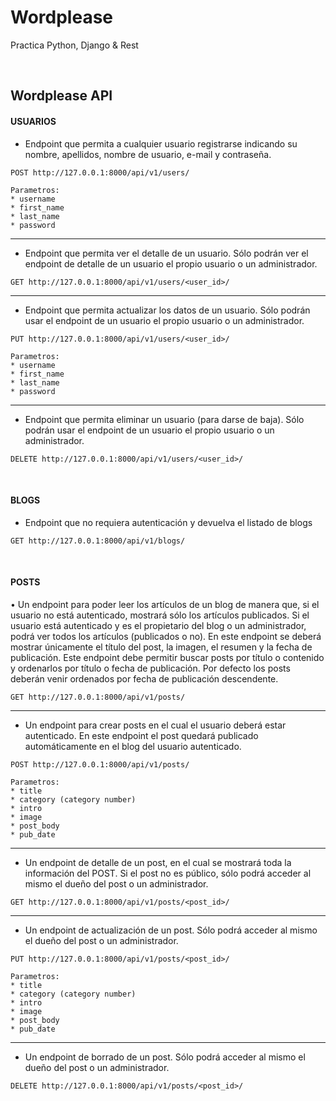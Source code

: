 # Wordplease

Practica Python, Django & Rest

<br>

Wordplease API
------

#### USUARIOS

* Endpoint que permita a cualquier usuario registrarse indicando su nombre, apellidos, nombre de usuario, e-mail y contraseña.

```
POST http://127.0.0.1:8000/api/v1/users/
```
    Parametros:
    * username
    * first_name
    * last_name
    * password

---------------------------------------------------------------------------------------------------------------------------------------------------

* Endpoint que permita ver el detalle de un usuario. Sólo podrán ver el endpoint de detalle de un usuario el propio usuario o un administrador.

```
GET http://127.0.0.1:8000/api/v1/users/<user_id>/
```

---------------------------------------------------------------------------------------------------------------------------------------------------

* Endpoint que permita actualizar los datos de un usuario. Sólo podrán usar el endpoint de un usuario el propio usuario o un administrador.

```
PUT http://127.0.0.1:8000/api/v1/users/<user_id>/
```
    Parametros:
    * username
    * first_name
    * last_name
    * password

---------------------------------------------------------------------------------------------------------------------------------------------------

* Endpoint que permita eliminar un usuario (para darse de baja). Sólo podrán usar el endpoint de un usuario el propio usuario o un administrador.

```
DELETE http://127.0.0.1:8000/api/v1/users/<user_id>/
```
<br>

#### BLOGS

* Endpoint que no requiera autenticación y devuelva el listado de blogs

```
GET http://127.0.0.1:8000/api/v1/blogs/
```
<br>

#### POSTS

• Un endpoint para poder leer los artículos de un blog de manera que, si el usuario no está autenticado, mostrará sólo los artículos publicados. 
Si el usuario está autenticado y es el propietario del blog o un administrador, podrá ver todos los artículos (publicados o no). 
En este endpoint se deberá mostrar únicamente el título del post, la imagen, el resumen y la fecha de publicación. 
Este endpoint debe permitir buscar posts por título o contenido y ordenarlos por título o fecha de publicación. 
Por defecto los posts deberán venir ordenados por fecha de publicación descendente.

```
GET http://127.0.0.1:8000/api/v1/posts/
```

---------------------------------------------------------------------------------------------------------------------------------------------------

* Un endpoint para crear posts en el cual el usuario deberá estar autenticado. En este endpoint el post quedará publicado automáticamente en el blog del usuario autenticado.

```
POST http://127.0.0.1:8000/api/v1/posts/
```
    Parametros:
    * title
    * category (category number)
    * intro
    * image
    * post_body
    * pub_date

---------------------------------------------------------------------------------------------------------------------------------------------------

* Un endpoint de detalle de un post, en el cual se mostrará toda la información del POST. Si el post no es público, sólo podrá acceder al mismo el dueño del post o un administrador.

```
GET http://127.0.0.1:8000/api/v1/posts/<post_id>/
```

---------------------------------------------------------------------------------------------------------------------------------------------------

* Un endpoint de actualización de un post. Sólo podrá acceder al mismo el dueño del post o un administrador.

```
PUT http://127.0.0.1:8000/api/v1/posts/<post_id>/
```
    Parametros:
    * title
    * category (category number)
    * intro
    * image
    * post_body
    * pub_date

---------------------------------------------------------------------------------------------------------------------------------------------------

* Un endpoint de borrado de un post. Sólo podrá acceder al mismo el dueño del post o un administrador.

```
DELETE http://127.0.0.1:8000/api/v1/posts/<post_id>/
``` 
